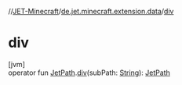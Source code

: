//[JET-Minecraft](../../index.md)/[de.jet.minecraft.extension.data](index.md)/[div](div.md)

# div

[jvm]\
operator fun [JetPath](../de.jet.minecraft.tool.data/-jet-path/index.md).[div](div.md)(subPath: [String](https://kotlinlang.org/api/latest/jvm/stdlib/kotlin/-string/index.html)): [JetPath](../de.jet.minecraft.tool.data/-jet-path/index.md)
